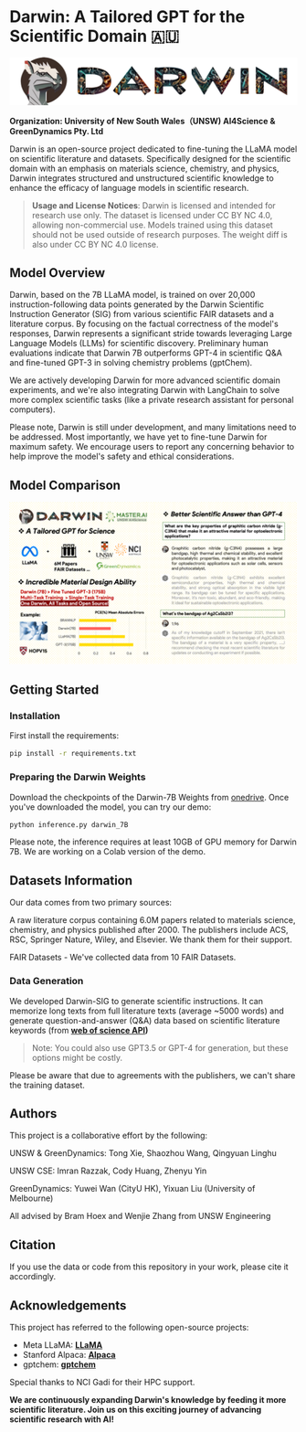 # Darwin: A Tailored GPT for the Scientific Domain 🇦🇺
![logo](assets/darwin.png)

**Organization: University of New South Wales（UNSW) AI4Science & GreenDynamics Pty. Ltd**

Darwin is an open-source project dedicated to fine-tuning the LLaMA model on scientific literature and datasets. Specifically designed for the scientific domain with an emphasis on materials science, chemistry, and physics, Darwin integrates structured and unstructured scientific knowledge to enhance the efficacy of language models in scientific research.

> **Usage and License Notices**: Darwin is licensed and intended for research use only. The dataset is licensed under CC BY NC 4.0, allowing non-commercial use. Models trained using this dataset should not be used outside of research purposes. The weight diff is also under CC BY NC 4.0 license.

## Model Overview

Darwin, based on the 7B LLaMA model, is trained on over 20,000 instruction-following data points generated by the Darwin Scientific Instruction Generator (SIG) from various scientific FAIR datasets and a literature corpus. By focusing on the factual correctness of the model's responses, Darwin represents a significant stride towards leveraging Large Language Models (LLMs) for scientific discovery. Preliminary human evaluations indicate that Darwin 7B outperforms GPT-4 in scientific Q&A and fine-tuned GPT-3 in solving chemistry problems (gptChem).

We are actively developing Darwin for more advanced scientific domain experiments, and we're also integrating Darwin with LangChain to solve more complex scientific tasks (like a private research assistant for personal computers).

Please note, Darwin is still under development, and many limitations need to be addressed. Most importantly, we have yet to fine-tune Darwin for maximum safety. We encourage users to report any concerning behavior to help improve the model's safety and ethical considerations.

## Model Comparison

![compare](assets/intro.png)

## Getting Started

### Installation

First install the requirements:

```bash
pip install -r requirements.txt
```
### Preparing the Darwin Weights

Download the checkpoints of the Darwin-7B Weights from [onedrive](https://aigreendynamics-my.sharepoint.com/:f:/g/personal/yuwei_greendynamics_com_au/Et4zaC3DLu9JsCAo7dtSJ_gBOtn8hmI3XA0uECKQdfAqkA?e=WO0DpJ). Once you've downloaded the model, you can try our demo:
```bash 
python inference.py darwin_7B
```

Please note, the inference requires at least 10GB of GPU memory for Darwin 7B. We are working on a Colab version of the demo.

## Datasets Information

Our data comes from two primary sources:

A raw literature corpus containing 6.0M papers related to materials science, chemistry, and physics published after 2000. The publishers include ACS, RSC, Springer Nature, Wiley, and Elsevier. We thank them for their support.

FAIR Datasets - We've collected data from 10 FAIR Datasets.

### Data Generation
We developed Darwin-SIG to generate scientific instructions. It can memorize long texts from full literature texts (average ~5000 words) and generate question-and-answer (Q&A) data based on scientific literature keywords (from **[web of science API](https://github.com/Clarivate-SAR/wos-excel-converter))**

> Note: You could also use GPT3.5 or GPT-4 for generation, but these options might be costly.

Please be aware that due to agreements with the publishers, we can't share the training dataset.

## **Authors**

This project is a collaborative effort by the following:

UNSW & GreenDynamics: Tong Xie, Shaozhou Wang, Qingyuan Linghu

UNSW CSE: Imran Razzak, Cody Huang, Zhenyu Yin

GreenDynamics: Yuwei Wan (CityU HK), Yixuan Liu (University of Melbourne)

All advised by Bram Hoex and Wenjie Zhang from UNSW Engineering

## **Citation**

If you use the data or code from this repository in your work, please cite it accordingly.

## **Acknowledgements**

This project has referred to the following open-source projects:

- Meta LLaMA: **[LLaMA](https://github.com/facebookresearch/llama)**
- Stanford Alpaca: **[Alpaca](https://github.com/tatsu-lab/stanford_alpaca)**
- gptchem: **[gptchem](https://github.com/kjappelbaum/gptchem)**

Special thanks to NCI Gadi for their HPC support.

**We are continuously expanding Darwin's knowledge by feeding it more scientific literature. Join us on this exciting journey of advancing scientific research with AI!**
